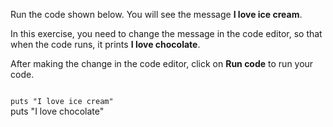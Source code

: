 Run the code shown below.
You will see the message **I love ice cream**.

In this exercise, you need
to change the message in the
code editor, so that when the
code runs, it prints **I love chocolate**.

After making the change
in the code editor, click on
**Run code** to run your code.

<codeblock language="ruby" type="exercise" testMode="fixedInput">
<code>
puts "I love ice cream"
</code>

<solution>
puts "I love chocolate"
</solution>
</codeblock>